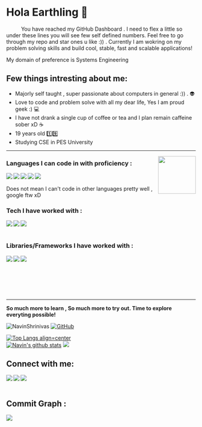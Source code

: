 <h1> Hola Earthling 👋 </h1>


&nbsp;&nbsp;&nbsp;&nbsp;&nbsp;&nbsp;&nbsp;&nbsp;&nbsp;&nbsp;You have reached my GitHub Dashboard . I need to flex a little so under these lines you will see few self defined numbers.
Feel free to go through my repo and star ones u like :)) . Currently I am wokring on my problem solving skills and build cool, stable, fast and scalable applications!

My domain of preference is Systems Engineering
 
 <h2>Few things intresting about me:</h2>
 
 - Majorly self taught , super passionate about computers in general :)) . :alien:
 - Love to code and problem solve with all my dear life, Yes I am proud geek :) :computer:
 - I have not drank a single cup of coffee or tea and I plan remain caffeine sober xD :coffee:
 - 19 years old :one::nine:
 - Studying CSE in PES University 


<hr>
<img align='right' src='https://user-images.githubusercontent.com/5713670/87202985-820dcb80-c2b6-11ea-9f56-7ec461c497c3.gif' width='100"'>


<h3> Languages I can code in with proficiency : </h3>

<img align='left' src="https://img.icons8.com/color/48/000000/c-plus-plus-logo.png"/><img align='left' src="https://img.icons8.com/color/48/000000/python.png"/><img align="left" src="https://img.icons8.com/color/48/000000/c-programming.png"/><img align="left" src="https://www.rust-lang.org/logos/rust-logo-64x64.png"/><img src="https://img.icons8.com/color/48/000000/javascript--v1.png"/>
<br><br>
Does not mean I can't code in other languages pretty well , google ftw xD<br>

<h3> Tech I have worked with : </h3>

<img align='left' src="https://img.icons8.com/color/48/000000/linux.png"/> <img align='left' src="https://img.icons8.com/color/48/000000/heroku.png"/> <img align="left" src="https://img.icons8.com/fluent/48/000000/android-os.png"/> <br> <br>

<h3> Libraries/Frameworks I have worked with : </h3>

<img align="left" src="https://img.icons8.com/office/40/000000/react.png"/> <img align="left" src="https://img.icons8.com/color/48/000000/graphql.png"/> <img align="left" src="https://img.icons8.com/color/48/000000/mongodb.png"/> <br><br><br><br><br><br><hr>


<b>So much more to learn , So much more to try out. Time to explore everyting possible!</b>

<img src="https://komarev.com/ghpvc/?username=NavinShrinivas&style=flat-square" alt="NavinShrinivas" /> [![GitHub](https://img.shields.io/badge/dynamic/json?logo=github&label=GitHub+Followers&labelColor=282c34&color=181717&query=%24.data.totalSubs&url=https%3A%2F%2Fapi.spencerwoo.com%2Fsubstats%2F%3Fsource%3Dgithub%26queryKey%3DNavinShrinivas&longCache=true&theme=dracula)](https://github.com/NavinShrinivas) 

[![Top Langs align=center](https://github-readme-stats.vercel.app/api/top-langs/?username=NavinShrinivas&layout=compact&theme=tokyonight&count_private=true)](https://github.com/NavinShrinivas)&nbsp;&nbsp;
 <br>[![Navin's github stats](https://github-readme-stats.vercel.app/api?username=NavinShrinivas&hide=issues&show_icons=true&include_all_commits=true&theme=tokyonight&count_private=true)](https://github.com/NavinShrinivas)
<img src="https://github-readme-streak-stats.herokuapp.com/?user=NavinShrinivas&currStreakNum=2FD3EB&fire=pink&sideLabels=F00&theme=nightowl"/>

<h2> Connect with me: </h2>

[<img align="left" src="https://img.icons8.com/fluent/48/000000/instagram-new.png"/>][instagram]
[<img align="left" src="https://img.icons8.com/fluent/48/000000/telegram-app.png"/>][telegram]
[<img align="left" src="https://img.icons8.com/fluent/48/000000/gmail.png"/>][email]




[instagram]: https://www.instagram.com/navin_shrinivas
[telegram]: https://t.me/navinshrinivas
[email]: mailto:karupal2002@gmail.com
<br> <br>

<h2> Commit Graph : </h2>
<img align="left" src="https://activity-graph.herokuapp.com/graph?username=NavinShrinivas&theme=github"/>
<!--**NavinShrinivas/NavinShrinivas** is a ✨ _special_ ✨ repository because its `README.md` (this file) appears on your GitHub profile.-->
